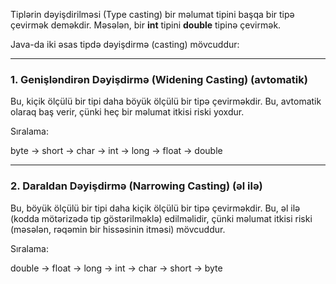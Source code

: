 


Tiplərin dəyişdirilməsi (Type casting) bir məlumat tipini başqa bir tipə çevirmək deməkdir. Məsələn, bir **int** tipini **double** tipinə çevirmək.

Java-da iki əsas tipdə dəyişdirmə (casting) mövcuddur:

---

### 1. Genişləndirən Dəyişdirmə (**Widening Casting**) (avtomatik)

Bu, kiçik ölçülü bir tipi daha böyük ölçülü bir tipə çevirməkdir. Bu, avtomatik olaraq baş verir, çünki heç bir məlumat itkisi riski yoxdur.

Sıralama:

byte → short → char → int → long → float → double

---

### 2. Daraldan Dəyişdirmə (**Narrowing Casting**) (əl ilə)

Bu, böyük ölçülü bir tipi daha kiçik ölçülü bir tipə çevirməkdir. Bu, əl ilə (kodda mötərizədə tip göstərilməklə) edilməlidir, çünki məlumat itkisi riski (məsələn, rəqəmin bir hissəsinin itməsi) mövcuddur.

Sıralama:

double → float → long → int → char → short → byte